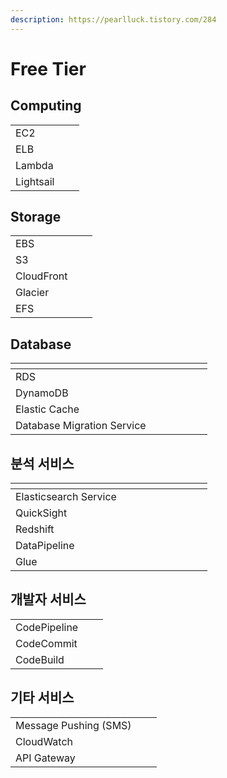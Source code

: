 ```yaml
---
description: https://pearlluck.tistory.com/284
---
```


# Free Tier

## Computing

|           |   |   |
| --------- | - | - |
| EC2       |   |   |
| ELB       |   |   |
| Lambda    |   |   |
| Lightsail |   |   |

## Storage

|            |   |   |
| ---------- | - | - |
| EBS        |   |   |
| S3         |   |   |
| CloudFront |   |   |
| Glacier    |   |   |
| EFS        |   |   |

## Database

<table><thead><tr><th width="267"></th><th></th><th></th></tr></thead><tbody><tr><td>RDS</td><td></td><td></td></tr><tr><td>DynamoDB</td><td></td><td></td></tr><tr><td>Elastic Cache</td><td></td><td></td></tr><tr><td>Database Migration Service</td><td></td><td></td></tr></tbody></table>

## 분석 서비스

<table><thead><tr><th width="267"></th><th></th><th></th></tr></thead><tbody><tr><td>Elasticsearch Service</td><td></td><td></td></tr><tr><td>QuickSight</td><td></td><td></td></tr><tr><td>Redshift</td><td></td><td></td></tr><tr><td>DataPipeline</td><td></td><td></td></tr><tr><td>Glue</td><td></td><td></td></tr></tbody></table>

## 개발자 서비스

|              |   |   |
| ------------ | - | - |
| CodePipeline |   |   |
| CodeCommit   |   |   |
| CodeBuild    |   |   |

## 기타 서비스

|                       |   |   |
| --------------------- | - | - |
| Message Pushing (SMS) |   |   |
| CloudWatch            |   |   |
| API Gateway           |   |   |
